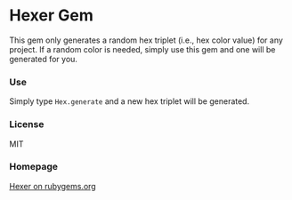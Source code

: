 # Hexer Gem

This gem only generates a random hex triplet (i.e., hex color value) for any project. If a random color is needed, simply use this gem and one will be generated for you.

### Use

Simply type `Hex.generate` and a new hex triplet will be generated.

### License

MIT

### Homepage

[Hexer on rubygems.org](http://rubygems.org/gems/hexer)